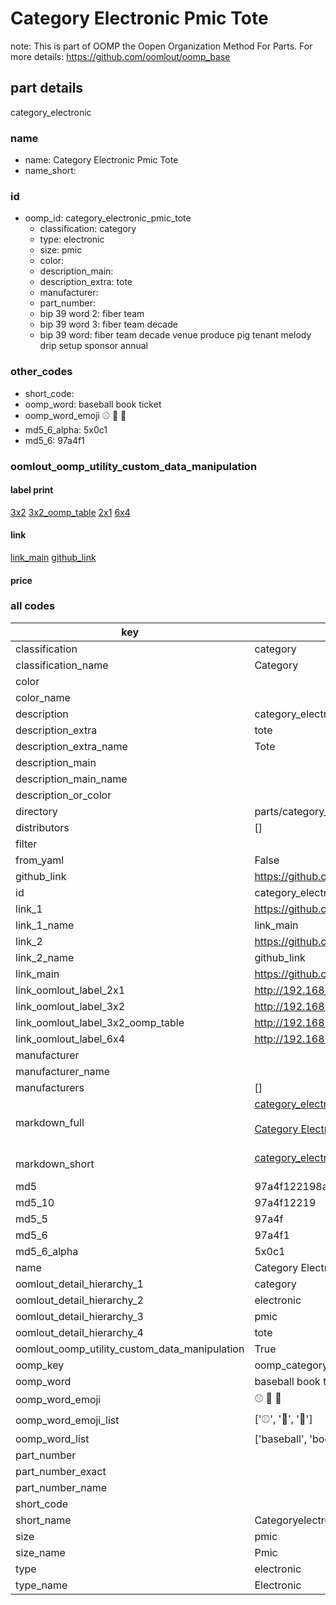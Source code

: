 # Category Electronic Pmic Tote  

note: This is part of OOMP the Oopen Organization Method For Parts. For more details: https://github.com/oomlout/oomp_base

##  part details



category_electronic

### name
* name: Category Electronic Pmic Tote
* name_short: 
### id
* oomp_id: category_electronic_pmic_tote
  * classification: category
  * type: electronic
  * size: pmic
  * color: 
  * description_main: 
  * description_extra: tote
  * manufacturer: 
  * part_number: 
  * bip 39 word 2: fiber team
  * bip 39 word 3: fiber team decade
  * bip 39 word: fiber team decade venue produce pig tenant melody drip setup sponsor annual

### other_codes
* short_code: 
* oomp_word: baseball book ticket
* oomp_word_emoji :baseball: :book: :ticket:
* md5_6_alpha: 5x0c1
* md5_6: 97a4f1






### oomlout_oomp_utility_custom_data_manipulation
#### label print
[3x2](http://192.168.1.245:1112/?label=oomp%205x0c1)
[3x2_oomp_table](http://192.168.1.107:1112/?label=oomp%205x0c1)
[2x1](http://192.168.1.242:1112/?label=oomp%205x0c1)
[6x4](http://192.168.1.55:1112/?label=oomp%205x0c1)    

#### link

[link_main](https://github.com/oomlout/oomlout_oomp_current_version_messy/tree/main/parts/category_electronic_pmic_tote) [github_link](https://github.com/oomlout/oomlout_oomp_part_src/tree/main/parts/category_electronic_pmic_tote)                             

#### price







### all codes 
| key | value |  
| --- | --- |  
| classification | category |  
| classification_name | Category |  
| color |  |  
| color_name |  |  
| description | category_electronic |  
| description_extra | tote |  
| description_extra_name | Tote |  
| description_main |  |  
| description_main_name |  |  
| description_or_color |   |  
| directory | parts/category_electronic_pmic_tote |  
| distributors | [] |  
| filter |  |  
| from_yaml | False |  
| github_link | https://github.com/oomlout/oomlout_oomp_part_src/tree/main/parts/category_electronic_pmic_tote |  
| id | category_electronic_pmic_tote |  
| link_1 | https://github.com/oomlout/oomlout_oomp_current_version_messy/tree/main/parts/category_electronic_pmic_tote |  
| link_1_name | link_main |  
| link_2 | https://github.com/oomlout/oomlout_oomp_part_src/tree/main/parts/category_electronic_pmic_tote |  
| link_2_name | github_link |  
| link_main | https://github.com/oomlout/oomlout_oomp_current_version_messy/tree/main/parts/category_electronic_pmic_tote |  
| link_oomlout_label_2x1 | http://192.168.1.242:1112/?label=oomp%205x0c1 |  
| link_oomlout_label_3x2 | http://192.168.1.245:1112/?label=oomp%205x0c1 |  
| link_oomlout_label_3x2_oomp_table | http://192.168.1.107:1112/?label=oomp%205x0c1 |  
| link_oomlout_label_6x4 | http://192.168.1.55:1112/?label=oomp%205x0c1 |  
| manufacturer |  |  
| manufacturer_name |  |  
| manufacturers | [] |  
| markdown_full | [category_electronic_pmic_tote](https://github.com/oomlout/oomlout_oomp_current_version_messy/tree/main/parts/category_electronic_pmic_tote)<br>[](https://github.com/oomlout/oomlout_oomp_current_version_messy/tree/main/parts/category_electronic_pmic_tote)<br>[Category Electronic Pmic Tote](https://github.com/oomlout/oomlout_oomp_current_version_messy/tree/main/parts/category_electronic_pmic_tote)<br><br> |  
| markdown_short | [category_electronic_pmic_tote](https://github.com/oomlout/oomlout_oomp_current_version_messy/tree/main/parts/category_electronic_pmic_tote)<br><br> |  
| md5 | 97a4f122198a9be29255df267137aaad |  
| md5_10 | 97a4f12219 |  
| md5_5 | 97a4f |  
| md5_6 | 97a4f1 |  
| md5_6_alpha | 5x0c1 |  
| name | Category Electronic Pmic Tote |  
| oomlout_detail_hierarchy_1 | category |  
| oomlout_detail_hierarchy_2 | electronic |  
| oomlout_detail_hierarchy_3 | pmic |  
| oomlout_detail_hierarchy_4 | tote |  
| oomlout_oomp_utility_custom_data_manipulation | True |  
| oomp_key | oomp_category_electronic_pmic_tote |  
| oomp_word | baseball book ticket |  
| oomp_word_emoji | :baseball: :book: :ticket: |  
| oomp_word_emoji_list | [':baseball:', ':book:', ':ticket:'] |  
| oomp_word_list | ['baseball', 'book', 'ticket'] |  
| part_number |  |  
| part_number_exact |  |  
| part_number_name |  |  
| short_code |  |  
| short_name | Categoryelectronic |  
| size | pmic |  
| size_name | Pmic |  
| type | electronic |  
| type_name | Electronic |  
